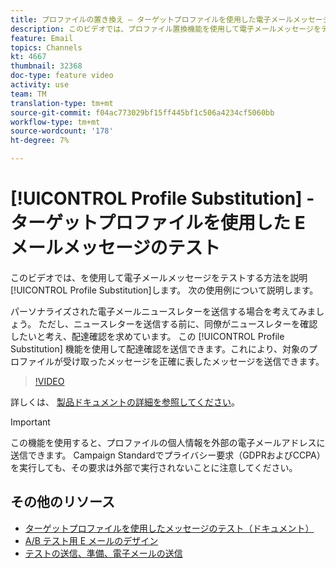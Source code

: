 ```yaml
---
title: プロファイルの置き換え — ターゲットプロファイルを使用した電子メールメッセージのテスト
description: このビデオでは、プロファイル置換機能を使用して電子メールメッセージをテストする方法を説明します。
feature: Email
topics: Channels
kt: 4667
thumbnail: 32368
doc-type: feature video
activity: use
team: TM
translation-type: tm+mt
source-git-commit: f04ac773029bf15ff445bf1c506a4234cf5060bb
workflow-type: tm+mt
source-wordcount: '178'
ht-degree: 7%

---
```



# [!UICONTROL Profile Substitution] - ターゲットプロファイルを使用した E メールメッセージのテスト

このビデオでは、を使用して電子メールメッセージをテストする方法を説明 [!UICONTROL Profile Substitution]します。 次の使用例について説明します。

パーソナライズされた電子メールニュースレターを送信する場合を考えてみましょう。 ただし、ニュースレターを送信する前に、同僚がニュースレターを確認したいと考え、配達確認を求めています。 この [!UICONTROL Profile Substitution] 機能を使用して配達確認を送信できます。これにより、対象のプロファイルが受け取ったメッセージを正確に表したメッセージを送信できます。

>[!VIDEO](https://video.tv.adobe.com/v/32368?quality=12)

詳しくは、 [製品ドキュメントの詳細を参照してください](https://docs.adobe.com/content/help/en/campaign-standard/using/testing-and-sending/preparing-and-testing-messages/testing-messages-using-target.html)。

>[!IMPORTANT]
>
>この機能を使用すると、プロファイルの個人情報を外部の電子メールアドレスに送信できます。 Campaign Standardでプライバシー要求（GDPRおよびCCPA）を実行しても、その要求は外部で実行されないことに注意してください。

## その他のリソース

* [ターゲットプロファイルを使用したメッセージのテスト（ドキュメント）](https://docs.adobe.com/content/help/en/campaign-standard/using/testing-and-sending/preparing-and-testing-messages/testing-messages-using-target.html)
* [A/B テスト用 E メールのデザイン](/help/communication-channels/email/a-b-testing.md)
* [テストの送信、準備、電子メールの送信](/help/communication-channels/email/sending-test-preparing-sending-email.md)
